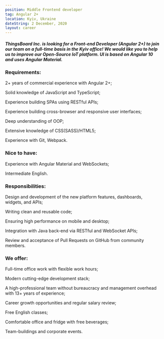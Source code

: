 ```yaml
---
position: Middle Frontend developer
tag: Angular 2+
location: Kyiv, Ukraine
dateString: 2 December, 2020
layout: career
---
```

##### ThingsBoard Inc. is looking for a Front-end Developer (Angular 2+) to join our team on a full-time basis in the Kyiv office! We would like you to help us to improve our Open-Source IoT platform. UI is based on Angular 10 and uses Angular Material.

### Requirements:
2+ years of commercial experience with Angular 2+;

Solid knowledge of JavaScript and TypeScript;

Experience building SPAs using RESTful APIs;

Experience building cross-browser and responsive user interfaces;

Deep understanding of OOP;

Extensive knowledge of CSS(SASS)/HTML5;

Experience with Git, Webpack.

### Nice to have:
Experience with Angular Material and WebSockets;

Intermediate English.

### Responsibilities:
Design and development of the new platform features, dashboards, widgets, and APIs;

Writing clean and reusable code;

Ensuring high performance on mobile and desktop;

Integration with Java back-end via RESTful and WebSocket APIs;

Review and acceptance of Pull Requests on GitHub from community members.

### We offer:
Full-time office work with flexible work hours;

Modern cutting-edge development stack;

A high-professional team without bureaucracy and management overhead with 13+ years of experience;

Career growth opportunities and regular salary review;

Free English classes;

Comfortable office and fridge with free beverages;

Team-buildings and corporate events.